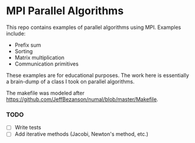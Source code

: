 # MPI Parallel Algorithms

This repo contains examples of parallel algorithms using MPI. Examples include:
* Prefix sum
* Sorting
* Matrix multiplication
* Communication primitives

These examples are for educational purposes. The work here is essentially a brain-dump of a class I took on parallel algorithms.

The makefile was modeled after https://github.com/JeffBezanson/numal/blob/master/Makefile.

### TODO

- [ ] Write tests
- [ ] Add iterative methods (Jacobi, Newton's method, etc.)
